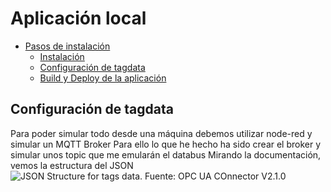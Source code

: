  # Aplicación local

  - [Pasos de instalación](#pasos-de-instalación)
    - [Instalación](#instalación)
    - [Configuración de tagdata](#Configuración-de-tagdata)
    - [Build y Deploy de la aplicación](#build-y-deploy-de-la-aplicación)

## Configuración de tagdata
Para poder simular todo desde una máquina debemos utilizar node-red y simular un MQTT Broker
Para ello lo que he hecho ha sido crear el broker y simular unos topic que me emularán el databus
Mirando la documentación, vemos la estructura del JSON
![JSON Structure for tags data. Fuente: OPC UA COnnector V2.1.0](app/docs/graficos/JSON_Structure_tag_Data_OPCUAConnector_V2_1_0.png)
